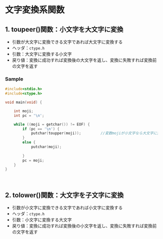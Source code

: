 # 文字変換系関数
## 1. toupeer()関数：小文字を大文字に変換
- 引数が大文字に変換できる文字であれば大文字に変換する
- ヘッダ：`ctype.h`
- 引数：大文字に変換する小文字
- 戻り値：変換に成功すれば変換後の大文字を返し、変換に失敗すれば変換前の文字を返す

### Sample
```c
#include<stdio.h>
#include<ctype.h>

void main(void) {

	int moji;
	int pc = '\n';

	while ((moji = getchar()) != EOF) {
		if (pc == '\n') {
			putchar(toupper(moji));         //変数mojiが小文字なら大文字に変換し、それをputchar関数で出力する
		}
		else {
			putchar(moji);
			
		}
		pc = moji;
	}
}
```
  
<br>
  
## 2. tolower()関数：大文字を子文字に変換
- 引数が小文字に変換できる文字であれば小文字に変換する
- ヘッダ：`ctype.h`
- 引数：小文字に変換する大文字
- 戻り値：変換に成功すれば変換後の小文字を返し、変換に失敗すれば変換前の文字を返す